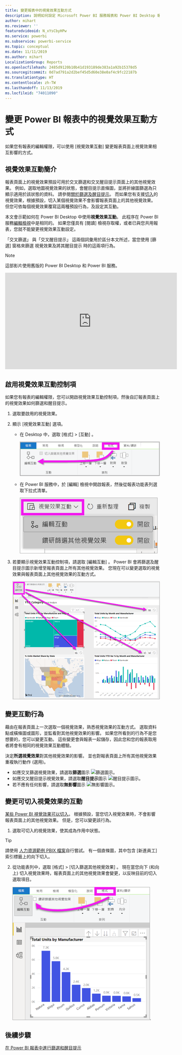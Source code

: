 ```yaml
---
title: 變更報表中的視覺效果互動方式
description: 說明如何設定 Microsoft Power BI 服務報表和 Power BI Desktop 報表中的視覺效果互動。
author: mihart
ms.reviewer: ''
featuredvideoid: N_xYsCbyHPw
ms.service: powerbi
ms.subservice: powerbi-service
ms.topic: conceptual
ms.date: 11/11/2019
ms.author: mihart
LocalizationGroup: Reports
ms.openlocfilehash: 2485d9120b10b41d193189de383a1a92b15378d5
ms.sourcegitcommit: 0d7ad791a2d2bef45d5d60e38e0af4c9fc22187b
ms.translationtype: HT
ms.contentlocale: zh-TW
ms.lasthandoff: 11/13/2019
ms.locfileid: "74011090"
---
```

# <a name="change-how-visuals-interact-in-a-power-bi-report"></a>變更 Power BI 報表中的視覺效果互動方式
如果您有報表的編輯權限，可以使用 [視覺效果互動]  變更報表頁面上視覺效果相互影響的方式。 

## <a name="introduction-to-visual-interactions"></a>視覺效果互動簡介
報表頁面上的視覺效果預設可用於交叉篩選和交叉醒目提示頁面上的其他視覺效果。
例如，選取地圖視覺效果的狀態，會醒目提示直條圖，並將折線圖篩選為只顯示適用於該狀態的資料。
請參閱[關於篩選及醒目提示](power-bi-reports-filters-and-highlighting.md)。 而如果您有支援[切入](consumer/end-user-drill.md)的視覺效果，根據預設，切入某個視覺效果不會影響報表頁面上的其他視覺效果。 但您可依每個視覺效果覆寫這兩種預設行為，及設定其互動。

本文會示範如何在 Power BI Desktop 中使用**視覺效果互動**。 此程序在 Power BI 服務[編輯檢視](service-interact-with-a-report-in-editing-view.md)中是相同的。 如果您僅具有 [閱讀] 檢視存取權，或者已與您共用報表，您就不能變更視覺效果互動設定。

「交叉篩選」  與「交叉醒目提示」  這兩個詞彙用於區分本文所述，當您使用 [篩選]  窗格來篩選  視覺效果及將其醒目提示  時的這兩項行為。  

> [!NOTE]
> 這部影片使用舊版的 Power BI Desktop 和 Power BI 服務。 
>
>

<iframe width="560" height="315" src="https://www.youtube.com/embed/N_xYsCbyHPw?list=PL1N57mwBHtN0JFoKSR0n-tBkUJHeMP2cP" frameborder="0" allowfullscreen></iframe>


## <a name="enable-the-visual-interaction-controls"></a>啟用視覺效果互動控制項
如果您有報表的編輯權限，您可以開啟視覺效果互動控制項，然後自訂報表頁面上的視覺效果如何篩選和醒目提示。 

1. 選取要啟用的視覺效果。  
2. 顯示 [視覺效果互動]  選項。
    

    - 在 Desktop 中，選取 [格式] > [互動]  。

        ![依序選取 [格式] 和 [互動]](media/service-reports-visual-interactions/power-bi-interaction.png)

    - 在 Power BI 服務中，於 [編輯] 檢視中開啟報表，然後從報表功能表列選取下拉式清單。

        ![[視覺互動] 下拉式清單](media/service-reports-visual-interactions/power-bi-service.png)

3. 若要顯示視覺效果互動控制項，請選取 [編輯互動]  。 Power BI 會將篩選及醒目提示圖示新增至報表頁面上所有其他視覺效果。 您現在可以變更選取的視覺效果與報表頁面上其他視覺效果的互動方式。
   
    ![開啟 [視覺互動] 的報表](media/service-reports-visual-interactions/power-bi-turn-on.png)


## <a name="change-the-interaction-behavior"></a>變更互動行為
藉由在報表頁面上一次選取一個視覺效果，熟悉視覺效果的互動方式。  選取資料點或橫條圖或圖形，並監看對其他視覺效果的影響。 如果您所看到的行為不是您想要的，您可以變更互動。 這些變更會與報表一起儲存，因此您和您的報表取用者將會有相同的視覺效果互動體驗。


決定**所選視覺效果**對其他視覺效果的影響。  並也對報表頁面上所有其他視覺效果重複執行動作 (選用)。
   
   * 如應交叉篩選視覺效果，請選取**篩選**圖示 ![篩選圖示](media/service-reports-visual-interactions/power-bi-filter-icon.png)。
   * 如應交叉醒目提示視覺效果，請選取**醒目提示**圖示 ![醒目提示圖示](media/service-reports-visual-interactions/power-bi-highlight-icon.png)。
   * 若不應有任何影響，請選取**無影響**圖示 ![無影響圖示](media/service-reports-visual-interactions/power-bi-no-impact.png)。

## <a name="change-the-interactions-of-drillable-visualizations"></a>變更可切入視覺效果的互動
[某些 Power BI 視覺效果可以切入](consumer/end-user-drill.md)。 根據預設，當您切入視覺效果時，不會影響報表頁面上的其他視覺效果。 但是，您可以變更該行為。 

1. 選取可切入的視覺效果，使其成為作用中狀態。 

> [!TIP]
> 請使用 [人力資源範例 PBIX 檔案](https://download.microsoft.com/download/6/9/5/69503155-05A5-483E-829A-F7B5F3DD5D27/Human%20Resources%20Sample%20PBIX.pbix)自行嘗試。 有一個直條圖，其中包含 [新進員工]  索引標籤上的向下切入。
>


2. 從功能表列中，選取 [格式]   > [切入篩選其他視覺效果]  。  現在當您向下 (和向上) 切入視覺效果時，報表頁面上的其他視覺效果會變更，以反映目前的切入選取項目。 

    ![開啟切入篩選其他視覺效果](media/service-reports-visual-interactions/power-bi-drill.png).
    
## <a name="next-steps"></a>後續步驟
[在 Power BI 報表中進行篩選和醒目提示](power-bi-reports-filters-and-highlighting.md)